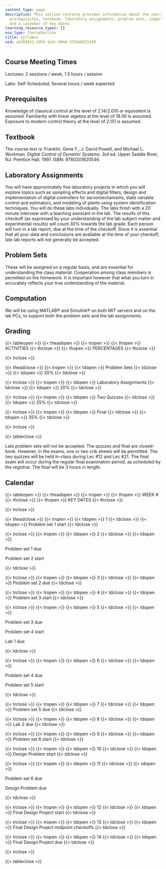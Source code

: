 ```yaml
---
content_type: page
description: This section contains provides information about the course, including
  prerequisites, textbook, laboratory assignments, problem sets, computation, grading,
  and a calendar of key dates.
learning_resource_types: []
ocw_type: CourseSection
title: Syllabus
uid: a2283012-2454-1e3c-d84d-3333e8215159
---
```


Course Meeting Times
--------------------

Lectures: 2 sessions / week, 1.5 hours / session

Labs: Self-Scheduled, Several hours / week expected

Prerequisites
-------------

Knowledge of classical control at the level of 2.14/2.010 or equivalent is assumed. Familiarity with linear algebra at the level of 18.06 is assumed. Exposure to modern control theory at the level of 2.151 is assumed.

Textbook
--------

The course text is: Franklin, Gene F., J. David Powell, and Michael L. Workman. _Digital Control of Dynamic Systems_. 3rd ed. Upper Saddle River, NJ: Prentice Hall, 1997. ISBN: 9780201820546.

Laboratory Assignments
----------------------

You will have approximately five laboratory projects in which you will explore topics such as sampling effects and digital filters, design and implementation of digital controllers for servomechanisms, state variable control and estimators, and modeling of plants using system identification techniques. You will do these labs individually. The labs finish with a 20 minute interview with a teaching assistant in the lab. The results of this checkoff (as expressed by your understanding of the lab subject matter and experimental results) will count 30% towards the lab grade. Each person will turn in a lab report, due at the time of the checkoff. Since it is essential that all your data and conclusions are available at the time of your checkoff, late lab reports will not generally be accepted.

Problem Sets
------------

These will be assigned on a regular basis, and are essential for understanding the class material. Cooperation among class members is permitted on the homework. It is important however that what you turn in accurately reflects your true understanding of the material.

Computation
-----------

We will be using MATLAB® and Simulink® on both MIT servers and on the lab PCs, to support both the problem sets and the lab assignments.

Grading
-------

{{< tableopen >}}
{{< theadopen >}}
{{< tropen >}}
{{< thopen >}}
ACTIVITIES
{{< thclose >}}
{{< thopen >}}
PERCENTAGES
{{< thclose >}}

{{< trclose >}}

{{< theadclose >}}
{{< tropen >}}
{{< tdopen >}}
Problem Sets
{{< tdclose >}}
{{< tdopen >}}
20%
{{< tdclose >}}

{{< trclose >}}
{{< tropen >}}
{{< tdopen >}}
Laboratory Assignments
{{< tdclose >}}
{{< tdopen >}}
20%
{{< tdclose >}}

{{< trclose >}}
{{< tropen >}}
{{< tdopen >}}
Two Quizzes
{{< tdclose >}}
{{< tdopen >}}
25%
{{< tdclose >}}

{{< trclose >}}
{{< tropen >}}
{{< tdopen >}}
Final
{{< tdclose >}}
{{< tdopen >}}
35%
{{< tdclose >}}

{{< trclose >}}

{{< tableclose >}}

Late problem sets will not be accepted. The quizzes and final are closed-book. However, in the exams, one or two crib sheets will be permitted. The two quizzes will be held in-class during Lec #12 and Lec #21. The final exam will occur during the regular final examination period, as scheduled by the registrar. The final will be 3 hours in length.

Calendar
--------

{{< tableopen >}}
{{< theadopen >}}
{{< tropen >}}
{{< thopen >}}
WEEK #
{{< thclose >}}
{{< thopen >}}
KEY DATES
{{< thclose >}}

{{< trclose >}}

{{< theadclose >}}
{{< tropen >}}
{{< tdopen >}}
1
{{< tdclose >}}
{{< tdopen >}}
Problem set 1 start
{{< tdclose >}}

{{< trclose >}}
{{< tropen >}}
{{< tdopen >}}
2
{{< tdclose >}}
{{< tdopen >}}


Problem set 1 due

Problem set 2 start


{{< tdclose >}}

{{< trclose >}}
{{< tropen >}}
{{< tdopen >}}
3
{{< tdclose >}}
{{< tdopen >}}
Problem set 2 due
{{< tdclose >}}

{{< trclose >}}
{{< tropen >}}
{{< tdopen >}}
4
{{< tdclose >}}
{{< tdopen >}}
Problem set 3 start
{{< tdclose >}}

{{< trclose >}}
{{< tropen >}}
{{< tdopen >}}
5
{{< tdclose >}}
{{< tdopen >}}


Problem set 3 due

Problem set 4 start

Lab 1 due


{{< tdclose >}}

{{< trclose >}}
{{< tropen >}}
{{< tdopen >}}
6
{{< tdclose >}}
{{< tdopen >}}


Problem set 4 due

Problem set 5 start


{{< tdclose >}}

{{< trclose >}}
{{< tropen >}}
{{< tdopen >}}
7
{{< tdclose >}}
{{< tdopen >}}
Problem set 5 due
{{< tdclose >}}

{{< trclose >}}
{{< tropen >}}
{{< tdopen >}}
8
{{< tdclose >}}
{{< tdopen >}}
Lab 2 due
{{< tdclose >}}

{{< trclose >}}
{{< tropen >}}
{{< tdopen >}}
9
{{< tdclose >}}
{{< tdopen >}}
Problem set 6 start
{{< tdclose >}}

{{< trclose >}}
{{< tropen >}}
{{< tdopen >}}
10
{{< tdclose >}}
{{< tdopen >}}
Design Problem start
{{< tdclose >}}

{{< trclose >}}
{{< tropen >}}
{{< tdopen >}}
11
{{< tdclose >}}
{{< tdopen >}}


Problem set 6 due

Design Problem due


{{< tdclose >}}

{{< trclose >}}
{{< tropen >}}
{{< tdopen >}}
12
{{< tdclose >}}
{{< tdopen >}}
Final Design Project start
{{< tdclose >}}

{{< trclose >}}
{{< tropen >}}
{{< tdopen >}}
13
{{< tdclose >}}
{{< tdopen >}}
Final Design Project midpoint checkoffs
{{< tdclose >}}

{{< trclose >}}
{{< tropen >}}
{{< tdopen >}}
14
{{< tdclose >}}
{{< tdopen >}}
Final Design Project due
{{< tdclose >}}

{{< trclose >}}

{{< tableclose >}}